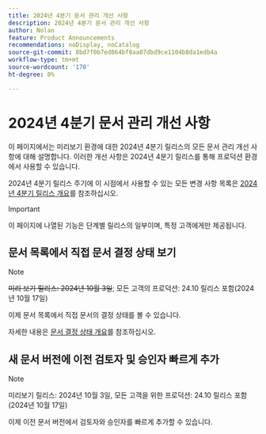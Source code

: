 ```yaml
---
title: 2024년 4분기 문서 관리 개선 사항
description: 2024년 4분기 문서 관리 개선 사항
author: Nolan
feature: Product Announcements
recommendations: noDisplay, noCatalog
source-git-commit: 8bd7f0b7ed864bf8aa07dbd9ce1104b8da1edb4a
workflow-type: tm+mt
source-wordcount: '170'
ht-degree: 0%

---
```


# 2024년 4분기 문서 관리 개선 사항

이 페이지에서는 미리보기 환경에 대한 2024년 4분기 릴리스의 모든 문서 관리 개선 사항에 대해 설명합니다. 이러한 개선 사항은 2024년 4분기 릴리스를 통해 프로덕션 환경에서 사용할 수 있습니다.

2024년 4분기 릴리스 주기에 이 시점에서 사용할 수 있는 모든 변경 사항 목록은 [2024년 4분기 릴리스 개요](/help/quicksilver/product-announcements/product-releases/24-q4-release-activity/24-q4-release-overview.md)를 참조하십시오.

>[!IMPORTANT]
>
>이 페이지에 나열된 기능은 단계별 릴리스의 일부이며, 특정 고객에게만 제공됩니다.

## 문서 목록에서 직접 문서 결정 상태 보기

>[!NOTE]
>
>~~미리 보기 릴리스: 2024년 10월 3일~~; 모든 고객의 프로덕션: 24.10 릴리스 포함(2024년 10월 17일)

이제 문서 목록에서 직접 문서의 결정 상태를 볼 수 있습니다.

자세한 내용은 [문서 결정 상태 개요](/help/quicksilver/review-and-approve-work/document-reviews-and-approvals/manage-document-approvals/document-approval-status.md)를 참조하십시오.

## 새 문서 버전에 이전 검토자 및 승인자 빠르게 추가

>[!NOTE]
>
>미리보기 릴리스: 2024년 10월 3일, 모든 고객을 위한 프로덕션: 24.10 릴리스 포함(2024년 10월 17일)

이제 이전 문서 버전에서 검토자와 승인자를 빠르게 추가할 수 있습니다.

<!-- For more information, see [Upload a new document version and request an approval](/help/quicksilver/review-and-approve-work/document-reviews-and-approvals/manage-document-approvals/upload-new-doc-version.md). -->

